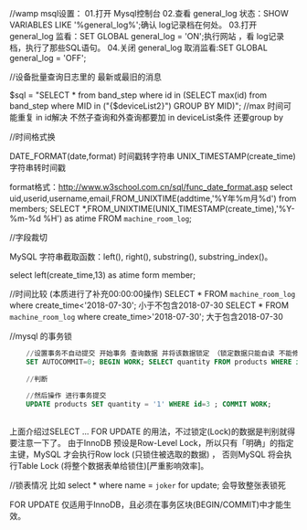 //wamp msql设置：
01.打开 Mysql控制台
02.查看 general_log 状态：SHOW VARIABLES LIKE '%general_log%';确认 log记录档在何处。
03.打开 general_log 监看：SET GLOBAL general_log = 'ON';执行网站 ，看 log记录档，执行了那些SQL语句。
04.关闭 general_log 取消监看:SET GLOBAL general_log = 'OFF';


//设备批量查询日志里的  最新或最旧的消息 

$sql = "SELECT * from band_step where id in (SELECT  max(id) from band_step where MID in (\"{$deviceList2}\") GROUP BY MID)";  //max 时间可能重复 in id解决 不然子查询和外查询都要加 in deviceList条件 还要group by


//时间格式换  

DATE_FORMAT(date,format)  时间戳转字符串
UNIX_TIMESTAMP(create_time)  字符串转时间戳

format格式：http://www.w3school.com.cn/sql/func_date_format.asp
select uid,userid,username,email,FROM_UNIXTIME(addtime,'%Y年%m月%d') from members;
SELECT *,FROM_UNIXTIME(UNIX_TIMESTAMP(create_time),'%Y-%m-%d %H') as atime FROM `machine_room_log`;


//字段裁切

MySQL 字符串截取函数：left(), right(), substring(), substring_index()。

select left(create_time,13) as atime form member; 

//时间比较 (本质进行了补充00:00:00操作)
SELECT * FROM `machine_room_log` where create_time<'2018-07-30';
小于不包含2018-07-30
SELECT * FROM `machine_room_log` where create_time>'2018-07-30';
大于包含2018-07-30 


//mysql 的事务锁
```sql
    //设置事务不自动提交 开始事务 查询数据 并将该数据锁定 （锁定数据只能自读 不能修改删除）
    SET AUTOCOMMIT=0; BEGIN WORK; SELECT quantity FROM products WHERE id=3 FOR UPDATE; 
    
    //判断
    
    //然后操作 进行事务提交
    UPDATE products SET quantity = '1' WHERE id=3 ; COMMIT WORK;
    
```
上面介绍过SELECT ... FOR UPDATE 的用法，不过锁定(Lock)的数据是判别就得要注意一下了。
由于InnoDB 预设是Row-Level Lock，所以只有「明确」的指定主键，MySQL 才会执行Row lock (只锁住被选取的数据) ，
否则MySQL 将会执行Table Lock (将整个数据表单给锁住)[严重影响效率]。

//锁表情况 比如 select * where name = `joker` for update; 会导致整张表锁死

FOR UPDATE 仅适用于InnoDB，且必须在事务区块(BEGIN/COMMIT)中才能生效。




